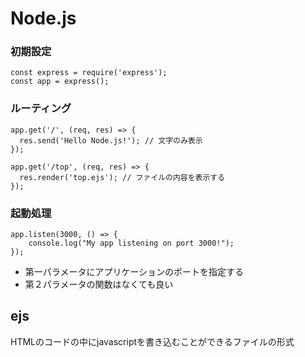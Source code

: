 # Node.js

### 初期設定

```
const express = require('express');
const app = express();
```

### ルーティング

```
app.get('/', (req, res) => {
  res.send('Hello Node.js!'); // 文字のみ表示
});

app.get('/top', (req, res) => {
  res.render('top.ejs'); // ファイルの内容を表示する
});
```

### 起動処理

```
app.listen(3000, () => {
    console.log("My app listening on port 3000!");
});
```

- 第一パラメータにアプリケーションのポートを指定する
- 第２パラメータの関数はなくても良い

## ejs

HTMLのコードの中にjavascriptを書き込むことができるファイルの形式
